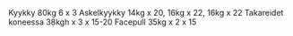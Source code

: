 Kyykky
	80kg 6 x 3
Askelkyykky
	14kg x 20, 16kg x 22, 16kg x 22
Takareidet koneessa
	38kgh x 3 x 15-20
Facepull
	35kg x 2 x 15